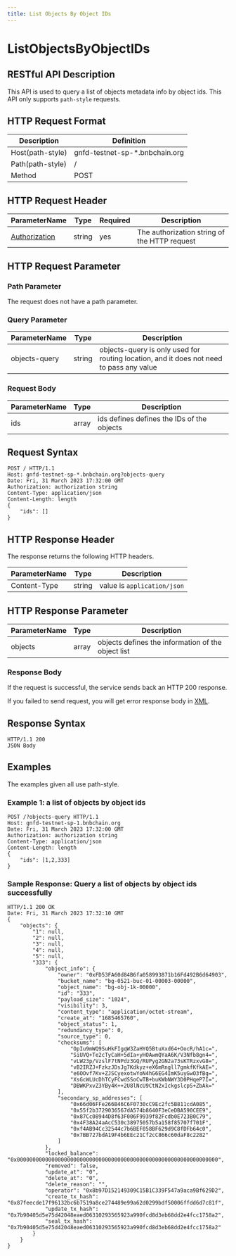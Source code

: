 ```yaml
---
title: List Objects By Object IDs
---
```


# ListObjectsByObjectIDs

## RESTful API Description

This API is used to query a list of objects metadata info by object ids. This API only supports `path-style` requests.

## HTTP Request Format

| Description      | Definition                     |
|------------------|--------------------------------|
| Host(path-style) | gnfd-testnet-sp-*.bnbchain.org |
| Path(path-style) | /                              |
| Method           | POST                           |

## HTTP Request Header

| ParameterName                                                      | Type   | Required | Description                                  |
|--------------------------------------------------------------------|--------|----------|----------------------------------------------|
| [Authorization](../storgae-provider-rest/sp-reference.md#authorization-header) | string | yes      | The authorization string of the HTTP request |

## HTTP Request Parameter

### Path Parameter

The request does not have a path parameter.

### Query Parameter


| ParameterName | Type   | Description                                                                              |
|---------------|--------|------------------------------------------------------------------------------------------|
| objects-query | string | objects-query is only used for routing location, and it does not need to pass any value  |


### Request Body

| ParameterName | Type     | Description                                |
|---------------|----------|--------------------------------------------|
| ids           | array    | ids defines defines the IDs of the objects |

## Request Syntax

```HTTP
POST / HTTP/1.1
Host: gnfd-testnet-sp-*.bnbchain.org?objects-query
Date: Fri, 31 March 2023 17:32:00 GMT
Authorization: authorization string
Content-Type: application/json
Content-Length: length
{
    "ids": []
}
```

## HTTP Response Header

The response returns the following HTTP headers.

| ParameterName | Type   | Description                 |
|---------------|--------|-----------------------------|
| Content-Type  | string | value is `application/json` |

## HTTP Response Parameter

| ParameterName | Type     | Description                                        |
|---------------|----------|----------------------------------------------------|
| objects       | array    | objects defines the information of the object list |


### Response Body

If the request is successful, the service sends back an HTTP 200 response.

If you failed to send request, you will get error response body in [XML](./sp_response.md#sp-error-response).

## Response Syntax

```HTTP
HTTP/1.1 200
JSON Body
```

## Examples

The examples given all use path-style.

### Example 1: a list of objects by object ids

```HTTP
POST /?objects-query HTTP/1.1
Host: gnfd-testnet-sp-1.bnbchain.org
Date: Fri, 31 March 2023 17:32:00 GMT
Authorization: authorization string
Content-Type: application/json
Content-Length: length
{
    "ids": [1,2,333]
}
```

### Sample Response: Query a list of objects by object ids successfully

```HTTP
HTTP/1.1 200 OK
Date: Fri, 31 March 2023 17:32:10 GMT
{
    "objects": {
        "1": null,
        "2": null,
        "3": null,
        "4": null,
        "5": null,
        "333": {
            "object_info": {
                "owner": "0xFD53FA60d84B6fa058993871b16Fd492B6d64903",
                "bucket_name": "bg-0521-buc-01-00003-00000",
                "object_name": "bg-obj-1k-00000",
                "id": "333",
                "payload_size": "1024",
                "visibility": 3,
                "content_type": "application/octet-stream",
                "create_at": "1685465760",
                "object_status": 1,
                "redundancy_type": 0,
                "source_type": 0,
                "checksums": [
                    "OpIu9mWQ9SuHkFIgqW3ZaHYQ5BtuXxd64+OocR/hA1c=",
                    "SiUVQ+Te2cTyCaH+5dIa+yHOAwmQYaA6K/V3Nfb8gn4=",
                    "vLW23p/VzslF7tNPdz3GQ/RUPyg2GN2a73sKTRzxvG8=",
                    "vB2IRZJ+FzkzJDsJg7Kdkyz+eX6mRngll7gmkfKfkAE=",
                    "e6OOvf7Kv+ZJSCyexotwYoN4hG6EG4ImK5uyGwO3fBg=",
                    "XsGcWLUcDhTCyFCwdSSoCwTB+buKWbNWY3D0PHqeP7I=",
                    "DBWKPxvZ3YBy4K++2U8lNcU9CtN2xIckgslcpS+ZbAk="
                ],
                "secondary_sp_addresses": [
                    "0x66d06FFe266B46C6F0730cC9Ec2fc5B811cdA085",
                    "0x55f2b3729036567dA574b8640F3eCeDBA590CEE9",
                    "0x87Cc08944D8f63F006F9939f82Fcdb0E723B0C79",
                    "0x4F38A24aAcC530c38975057b5a158f85707f701F",
                    "0xf4AB94Cc32544c7b6BEF058BF629d9C8fDFb64c0",
                    "0x7BB727bdA19F4b6EEc21Cf2cC866c60daF8c2282"
                ]
            },
            "locked_balance": "0x0000000000000000000000000000000000000000000000000000000000000000",
            "removed": false,
            "update_at": "0",
            "delete_at": "0",
            "delete_reason": "",
            "operator": "0x8b97D152149309C15B1C339F547a9aca9Bf629D2",
            "create_tx_hash": "0x87feecde17f96132bc6b7519a8ce274489e99a62d0299bdf50006ffdd6d7c81f",
            "update_tx_hash": "0x7b90405d5e75d42048eaed06310293565923a990fcd8d3eb68dd2e4fcc1758a2",
            "seal_tx_hash": "0x7b90405d5e75d42048eaed06310293565923a990fcd8d3eb68dd2e4fcc1758a2"
        }
    }
}
```